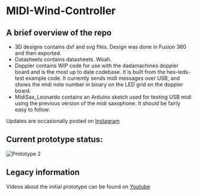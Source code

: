# MIDI-Wind-Controller

## A brief overview of the repo

- 3D designs contains dxf and svg files.  Design was done in Fusion 360 and then exported.
- Datasheets contains datasheets. Woah.
- Doppler contains WIP code for use with the dadamachines doppler board and is the most up to date codebase. It is built from the hex-leds-test example code.  It currently sends midi messages over USB, and shows the midi note number in binary on the LED grid on the doppler board.
- MidiSax_Leonardo contains an Arduino sketch used for testing USB midi using the previous version of the midi saxophone.  It should be fairly easy to follow.

Updates are occasionally posted on [Instagram](https://www.instagram.com/zygurt/)

## Current prototype status:
![Prototype 2](https://scontent-syd2-1.cdninstagram.com/v/t51.2885-15/274354483_633093874461564_5449826027896383100_n.webp?stp=dst-jpg_e35&_nc_ht=scontent-syd2-1.cdninstagram.com&_nc_cat=100&_nc_ohc=DiENlLVV05UAX9H1oXV&edm=ALQROFkBAAAA&ccb=7-4&ig_cache_key=Mjc3ODU0NTk4NDcyMzI1ODg2OQ%3D%3D.2-ccb7-4&oh=00_AT84FXI3uhpE8wBB8PJG6jcJhgCxb6hOk78KnsgZUWtdgg&oe=621B02BB&_nc_sid=30a2ef)

## Legacy information
Videos about the initial prototype can be found on [Youtube](https://www.youtube.com/watch?v=xT4aQg9pAro&list=PLZOH4oUjroN9ol0y3P3p1gkSgcQwLBbCZ)
